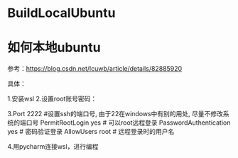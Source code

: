 # BuildLocalUbuntu


# 如何本地ubuntu

参考：https://blog.csdn.net/lcuwb/article/details/82885920

具体：  


1.安装wsl
2.设置root账号密码：


3.Port 2222   #设置ssh的端口号, 由于22在windows中有别的用处, 尽量不修改系统的端口号
PermitRootLogin yes   # 可以root远程登录
PasswordAuthentication yes     # 密码验证登录
AllowUsers root # 远程登录时的用户名

4.用pycharm连接wsl，进行编程
